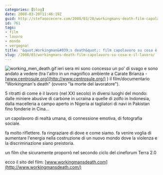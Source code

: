```yaml
---
categories: [blog]
date: 2008-03-20T11:46:19Z
guid: http://stefanocecere.com/2008/03/20/workingmans-death-film-capolavoro-su-cosa-e-il-lavoro/
id: 761
tags:
- film
- lavoro
- mondo
- vergogna!
title: '&quot;Workingman&#039;s death&quot;: film capolavoro su cosa è il lavoro'
slug: /2008/03/workingmans-death-film-capolavoro-su-cosa-e-il-lavoro/
---
```


<img src='http://stefanocecere.com/wp-content/uploads/sites/3/2008/03/working_men_death.thumbnail.gif' alt='working_men_death.gif' align="left" />ieri sera mi sono concesso un po' di svago e sono andato a vedere (tra l'altro in un magnifico ambiente a Carate Brianza - [www.centrosule.org](http://www.centrosule.org/) ) il film/documentario "Workingman's death" (ovvero "la morte del lavoratore").

5 ritratti di come è il lavoro (nel XXI secolo) in diversi luoghi del mondo: dalle miniere abusive di carbone in ucraina a quelle di zolfo in Indonesia, dalla macelleria a campo aperto in Nigeria ai tagliatori di navi in Pakistan fino fonderie in Cina…

un capolavoro di realtà umana, di connessione emotiva, di fotografia sociale.
  
fa molto riflettere. fa ringraziare di dove e come siamo. fa venire voglia di aumentare l'energia nella costruzione di un nuovo mondo dove la violenza e la discriminazione siano preistoria.

un film che sicuramente proporrò nel secondo ciclo del cineforum Terra 2.0

ecco il sito del film: [www.workingmansdeath.com](http://www.workingmansdeath.com/)